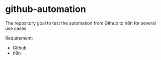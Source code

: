 # github-automation

The repository goal to test the automation from Github to n8n for several use cases. 

Requirement:
* Github
* n8n